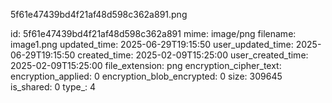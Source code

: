 5f61e47439bd4f21af48d598c362a891.png

id: 5f61e47439bd4f21af48d598c362a891
mime: image/png
filename: image1.png
updated_time: 2025-06-29T19:15:50
user_updated_time: 2025-06-29T19:15:50
created_time: 2025-02-09T15:25:00
user_created_time: 2025-02-09T15:25:00
file_extension: png
encryption_cipher_text: 
encryption_applied: 0
encryption_blob_encrypted: 0
size: 309645
is_shared: 0
type_: 4